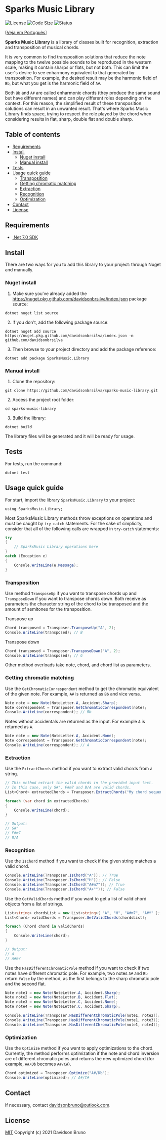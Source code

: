 # Sparks Music Library <!-- omit in toc -->

![License](https://img.shields.io/github/license/davidsonbrsilva/sparks-music-library) ![Code Size](https://img.shields.io/github/languages/code-size/davidsonbrsilva/sparks-music-library) ![Status](https://img.shields.io/badge/status-stopped-red)

[[Veja em Português](README.pt-br.md)]

**Sparks Music Library** is a library of classes built for recognition, extraction and transposition of musical chords.

It is very common to find transposition solutions that reduce the note mapping to the twelve possible sounds to be reproduced in the western scale, making it contain sharps or flats, but not both. This can limit the user's desire to see enharmony equivalent to that generated by transposition. For example, the desired result may be the harmonic field of `Bb`, but what you get is the harmonic field of `A#`.

Both `Bb` and `A#` are called enharmonic chords (they produce the same sound but have different names) and can play different roles depending on the context. For this reason, the simplified result of these transposition solutions can result in an unwanted result. That's where Sparks Music Library finds space, trying to respect the role played by the chord when considering results in flat, sharp, double flat and double sharp.

## Table of contents <!-- omit in toc -->

- [Requirements](#requirements)
- [Install](#install)
  - [Nuget install](#nuget-install)
  - [Manual install](#manual-install)
- [Tests](#tests)
- [Usage quick guide](#usage-quick-guide)
  - [Transposition](#transposition)
  - [Getting chromatic matching](#getting-chromatic-matching)
  - [Extraction](#extraction)
  - [Recognition](#recognition)
  - [Optimization](#optimization)
- [Contact](#contact)
- [License](#license)

## Requirements

- [.Net 7.0 SDK](https://dotnet.microsoft.com/pt-br/download/dotnet/7.0)

## Install

There are two ways for you to add this library to your project: through Nuget and manually.

### Nuget install

1. Make sure you've already added the https://nuget.pkg.github.com/davidsonbrsilva/index.json package source:
```
dotnet nuget list source
```

2. If you don't, add the following package source:
```
dotnet nuget add source https://nuget.pkg.github.com/davidsonbrsilva/index.json -n github.com/davidsonbrsilva
```

3. Then browse to your project directory and add the package reference:
```
dotnet add package SparksMusic.Library
```

### Manual install

1. Clone the repository:

```
git clone https://github.com/davidsonbrsilva/sparks-music-library.git
```

2. Access the project root folder:

```
cd sparks-music-library
```

3. Build the library:

```
dotnet build
```

The library files will be generated and it will be ready for usage.

## Tests

For tests, run the command:

```
dotnet test
```

## Usage quick guide

For start, import the library `SparksMusic.Library` to your project:

```
using SparksMusic.Library;
```

Most SparksMusic Library methods throw exceptions on operations and must be caught by `try-catch` statements. For the sake of simplicity, consider that all of the following calls are wrapped in `try-catch` statements:

```csharp
try
{
    // SparksMusic Library operations here
}
catch (Exception e)
{
    Console.WriteLine(e.Message);
}
```

### Transposition

Use method `TransposeUp` if you want to transpose chords up and `TransposeDown` if you want to transpose chords down. Both receive as parameters the character string of the chord to be transposed and the amount of semitones for the transposition.

Transpose up

```csharp
Chord transposed = Transposer.TransposeUp("A", 2);
Console.WriteLine(transposed); // B
```

Transpose down

```csharp
Chord transposed = Transposer.TransposeDown("A", 2);
Console.WriteLine(transposed); // G
```

Other method overloads take note, chord, and chord list as parameters.

### Getting chromatic matching

Use the `GetChromaticCorrespondent` method to get the chromatic equivalent of the given note. For example, `A#` is returned as `Bb` and vice versa.

```csharp
Note note = new Note(NoteLetter.A, Accident.Sharp);
Note correspondent = Transposer.GetChromaticCorrespondent(note);
Console.WriteLine(correspondent); // Bb
```

Notes without accidentals are returned as the input. For example `A` is returned as `A`.

```csharp
Note note = new Note(NoteLetter.A, Accident.None);
Note correspondent = Transposer.GetChromaticCorrespondent(note);
Console.WriteLine(correspondent); // A
```

### Extraction

Use the `ExtractChords` method if you want to extract valid chords from a string.

```csharp
// This method extract the valid chords in the provided input text.
// In this case, only G#°, F#m7 and B/A are valid chords.
List<Chord> extractedChords = Transposer.ExtractChords("My chord sequence is G#°  F#m7  Fº+    F#m7/A###     B/A");

foreach (var chord in extractedChords)
{
    Console.WriteLine(chord);
}

// Output:
// G#°
// F#m7
// B/A
```

### Recognition

Use the `IsChord` method if you want to check if the given string matches a valid chord.

```csharp
Console.WriteLine(Transposer.IsChord("A")); // True
Console.WriteLine(Transposer.IsChord("H")); // False
Console.WriteLine(Transposer.IsChord("A#m7")); // True
Console.WriteLine(Transposer.IsChord("A+°")); // False
```

Use the `GetValidChords` method if you want to get a list of valid chord objects from a list of strings.

```csharp
List<string> chordsList = new List<string>{ "A", "H", "A#m7", "A#º" };
List<Chord> validChords = Transposer.GetValidChords(chordsList);

foreach (Chord chord in validChords)
{
    Console.WriteLine(chord);
}

// Output:
// A
// A#m7
```

Use the `HasDifferentChromaticPole` method if you want to check if two notes have different chromatic pole. For example, two notes `A#` and `Bb` return `false` by the method, as the first belongs to the sharp chromatic pole and the second flat.

```csharp
Note note1 = new Note(NoteLetter.A, Accident.Sharp);
Note note2 = new Note(NoteLetter.B, Accident.Flat);
Note note3 = new Note(NoteLetter.C, Accident.None);
Note note4 = new Note(NoteLetter.C, Accident.Sharp);

Console.WriteLine(Transposer.HasDifferentChromaticPole(note1, note2)); // True
Console.WriteLine(Transposer.HasDifferentChromaticPole(note1, note3)); // False
Console.WriteLine(Transposer.HasDifferentChromaticPole(note1, note4)); // False
```

### Optimization

Use the `Optimize` method if you want to apply optimizations to the chord. Currently, the method performs optimization if the note and chord inversion are of different chromatic poles and returns the new optimized chord (for example, `A#/Db` becomes `A#/C#`).

```csharp
Chord optimized = Transposer.Optimize("A#/Db");
Console.WriteLine(optimized); // A#/C#
```

## Contact

If necessary, contact <davidsonbruno@outlook.com>.

## License

[MIT](LICENSE) Copyright (c) 2021 Davidson Bruno
